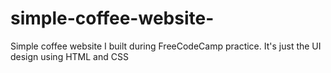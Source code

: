 # simple-coffee-website-
Simple coffee website I built during FreeCodeCamp practice. It's just the UI design using HTML and CSS
